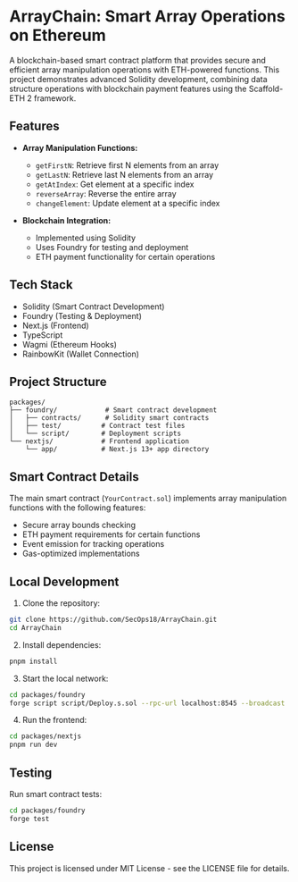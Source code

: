 # ArrayChain: Smart Array Operations on Ethereum

A blockchain-based smart contract platform that provides secure and efficient array manipulation operations with ETH-powered functions. This project demonstrates advanced Solidity development, combining data structure operations with blockchain payment features using the Scaffold-ETH 2 framework.

## Features

- **Array Manipulation Functions:**
  - `getFirstN`: Retrieve first N elements from an array
  - `getLastN`: Retrieve last N elements from an array
  - `getAtIndex`: Get element at a specific index
  - `reverseArray`: Reverse the entire array
  - `changeElement`: Update element at a specific index

- **Blockchain Integration:**
  - Implemented using Solidity
  - Uses Foundry for testing and deployment
  - ETH payment functionality for certain operations

## Tech Stack

- Solidity (Smart Contract Development)
- Foundry (Testing & Deployment)
- Next.js (Frontend)
- TypeScript
- Wagmi (Ethereum Hooks)
- RainbowKit (Wallet Connection)

## Project Structure

```
packages/
├── foundry/            # Smart contract development
│   ├── contracts/      # Solidity smart contracts
│   ├── test/          # Contract test files
│   └── script/        # Deployment scripts
└── nextjs/            # Frontend application
    └── app/           # Next.js 13+ app directory
```

## Smart Contract Details

The main smart contract (`YourContract.sol`) implements array manipulation functions with the following features:

- Secure array bounds checking
- ETH payment requirements for certain functions
- Event emission for tracking operations
- Gas-optimized implementations

## Local Development

1. Clone the repository:
```bash
git clone https://github.com/SecOps18/ArrayChain.git
cd ArrayChain
```

2. Install dependencies:
```bash
pnpm install
```

3. Start the local network:
```bash
cd packages/foundry
forge script script/Deploy.s.sol --rpc-url localhost:8545 --broadcast
```

4. Run the frontend:
```bash
cd packages/nextjs
pnpm run dev
```

## Testing

Run smart contract tests:
```bash
cd packages/foundry
forge test
```

## License

This project is licensed under MIT License - see the LICENSE file for details.
